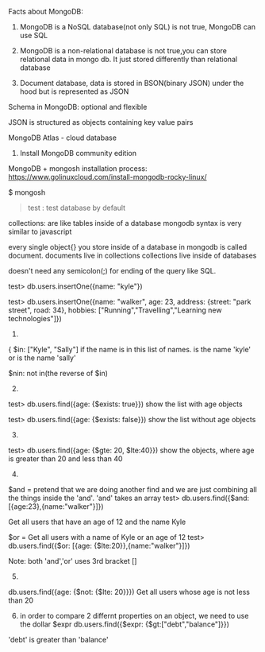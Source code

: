 Facts about MongoDB:

1. MongoDB is a NoSQL database(not only SQL) is not true, MongoDB can use SQL

2. MongoDB is a non-relational database is not true,you can store relational data in mongo db. It just stored differently than relational database
3. Document database, data is stored in BSON(binary JSON) under the hood but is represented as JSON

Schema in MongoDB: optional and flexible

JSON is structured as objects containing key value pairs

MongoDB Atlas - cloud database
1. Install MongoDB community edition

MongoDB + mongosh installation process: https://www.golinuxcloud.com/install-mongodb-rocky-linux/


$ mongosh
>test : test database by default

collections: are like tables inside of a database
mongodb syntax is very similar to javascript

every single object{} you store inside of a database in mongodb is called document.
documents live in collections
collections live inside of databases

doesn't need any semicolon(;) for ending of the query like SQL.


test> db.users.insertOne({name: "kyle"})

test> db.users.insertOne({name: "walker", age: 23, address: {street: "park street", road: 34}, hobbies: ["Running","Travelling","Learning new technologies"]})

1.
{ $in: ["Kyle", "Sally"]
if the name is in this list of names. is the name 'kyle' or is the name 'sally'

$nin: not in(the reverse of $in)

2.
test> db.users.find({age: {$exists: true}})
show the list with age objects

test> db.users.find({age: {$exists: false}})
show the list without age objects

3.
test> db.users.find({age: {$gte: 20, $lte:40}})
show the objects, where age is greater than 20 and less than 40

4.
$and = pretend that we are doing another find and we are just combining all the things inside the 'and'. 'and' takes an array
test> db.users.find({$and: [{age:23},{name:"walker"}]})

Get all users that have an age of 12 and the name Kyle

$or = Get all users with a name of Kyle or an age of 12
test> db.users.find({$or: [{age: {$lte:20}},{name:"walker"}]})

Note: both 'and','or' uses 3rd bracket []

5.
db.users.find({age: {$not: {$lte: 20}}})
Get all users whose age is not less than 20

6. in order to compare 2 differnt properties on an object, we need to use the dollar $expr
db.users.find({$expr: {$gt:["debt","balance"]}})

'debt' is greater than 'balance'
